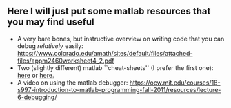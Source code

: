 ## Here I will just put some matlab resources that you may find useful

- A very bare bones, but instructive overview on writing code that you can debug *relatively* easily: https://www.colorado.edu/amath/sites/default/files/attached-files/appm2460worksheet4_2.pdf 
- Two (slightly different) matlab ``cheat-sheets'' (I prefer the first one): [here](https://n.ethz.ch/~marcokre/download/ML-CheatSheet.pdf) or [here.](https://www.mathworks.com/matlabcentral/fileexchange/47533-cheatsheet-pdf)
- A video on using the matlab debugger: https://ocw.mit.edu/courses/18-s997-introduction-to-matlab-programming-fall-2011/resources/lecture-6-debugging/ 
